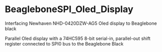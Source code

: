 # BeagleboneSPI_Oled_Display
Interfacing Newhaven NHD-0420DZW-AG5 Oled display to Beaglebone black


Parallel Oled display with a 74HC595 8-bit serial-in, parallel-out shift register connected to SPI0 bus to the Beaglebone Black
